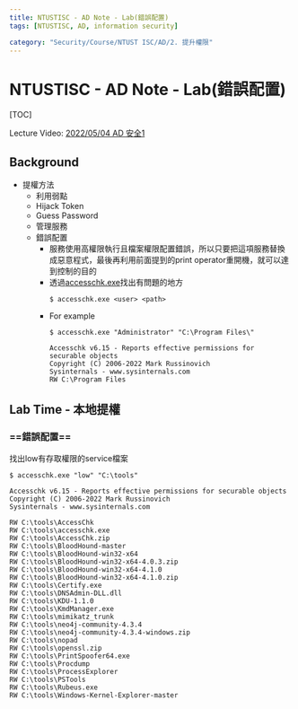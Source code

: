 ```yaml
---
title: NTUSTISC - AD Note - Lab(錯誤配置)
tags: [NTUSTISC, AD, information security]

category: "Security/Course/NTUST ISC/AD/2. 提升權限"
---
```


# NTUSTISC - AD Note - Lab(錯誤配置)
<!-- more -->
[TOC]

Lecture Video: [2022/05/04 AD 安全1](https://youtu.be/Cv2gNQkDM8Q?si=M0LV3dBCMCOy58LN&t=3600)

## Background
* 提權方法
    * 利用弱點
    * Hijack Token
    * Guess Password
    * 管理服務
    * 錯誤配置
        * 服務使用高權限執行且檔案權限配置錯誤，所以只要把這項服務替換成惡意程式，最後再利用前面提到的print operator重開機，就可以達到控制的目的
        * 透過[accesschk.exe](https://docs.microsoft.com/en-us/sysinternals/downloads/accesschk)找出有問題的地方
            ```bash!
            $ accesschk.exe <user> <path>
            ```
        * For example
            ```bash!
            $ accesschk.exe "Administrator" "C:\Program Files\"

            Accesschk v6.15 - Reports effective permissions for securable objects
            Copyright (C) 2006-2022 Mark Russinovich
            Sysinternals - www.sysinternals.com
            RW C:\Program Files
            ```

## Lab Time - 本地提權

### ==錯誤配置==
找出low有存取權限的service檔案
```bash!
$ accesschk.exe "low" "C:\tools"

Accesschk v6.15 - Reports effective permissions for securable objects
Copyright (C) 2006-2022 Mark Russinovich
Sysinternals - www.sysinternals.com

RW C:\tools\AccessChk
RW C:\tools\accesschk.exe
RW C:\tools\AccessChk.zip
RW C:\tools\BloodHound-master
RW C:\tools\BloodHound-win32-x64
RW C:\tools\BloodHound-win32-x64-4.0.3.zip
RW C:\tools\BloodHound-win32-x64-4.1.0
RW C:\tools\BloodHound-win32-x64-4.1.0.zip
RW C:\tools\Certify.exe
RW C:\tools\DNSAdmin-DLL.dll
RW C:\tools\KDU-1.1.0
RW C:\tools\KmdManager.exe
RW C:\tools\mimikatz_trunk
RW C:\tools\neo4j-community-4.3.4
RW C:\tools\neo4j-community-4.3.4-windows.zip
RW C:\tools\nopad
RW C:\tools\openssl.zip
RW C:\tools\PrintSpoofer64.exe
RW C:\tools\Procdump
RW C:\tools\ProcessExplorer
RW C:\tools\PSTools
RW C:\tools\Rubeus.exe
RW C:\tools\Windows-Kernel-Explorer-master
```